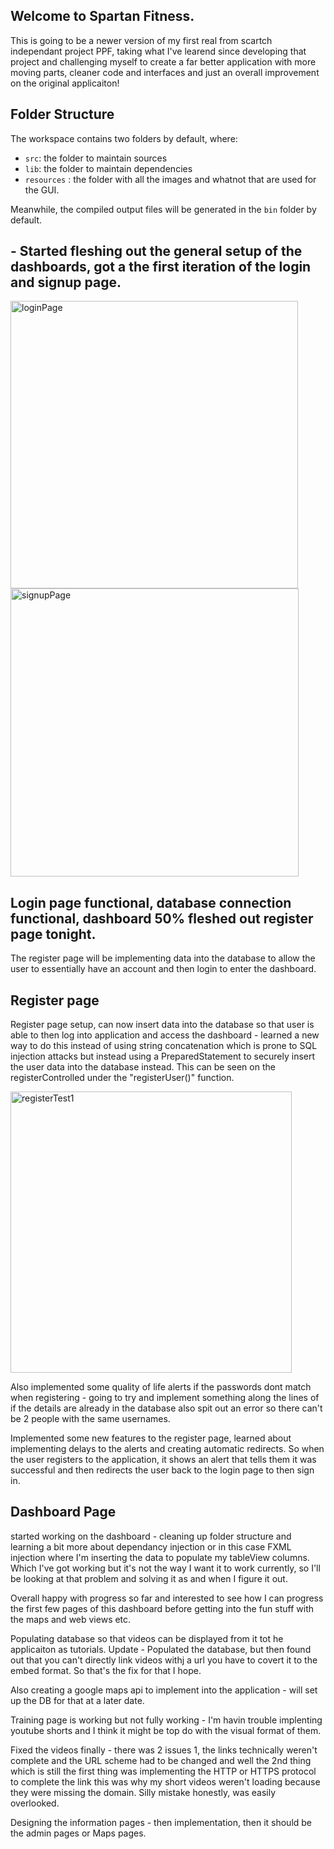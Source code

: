 ## Welcome to Spartan Fitness.

This is going to be a newer version of my first real from scartch independant project PPF, taking what I've learend since developing that project and challenging myself to create a far better application with more moving parts, cleaner code and interfaces and just an overall improvement on the original applicaiton!

## Folder Structure

The workspace contains two folders by default, where:

- `src`: the folder to maintain sources
- `lib`: the folder to maintain dependencies
- `resources` : the folder with all the images and whatnot that are used for the GUI.

Meanwhile, the compiled output files will be generated in the `bin` folder by default.

## - Started fleshing out the general setup of the dashboards, got a the first iteration of the login and signup page. 


<img width="460" alt="loginPage" src="https://github.com/JahvinCrabtree/GymSystem/assets/108539156/5d5c24f2-2127-4629-9eee-81d7886e5ed9">

<img width="461" alt="signupPage" src="https://github.com/JahvinCrabtree/GymSystem/assets/108539156/e667304d-8ab4-4a49-abfb-c1696355caf9">

## Login page functional, database connection functional, dashboard 50% fleshed out register page tonight.

The register page will be implementing data into the database to allow the user to essentially have an account and then login to enter the dashboard.

## Register page

Register page setup, can now insert data into the database so that user is able to then log into application and access the dashboard - learned a new way to do this instead of using string concatenation which is prone to SQL injection attacks but instead using a PreparedStatement to securely insert the user data into the database instead. This can be seen on the registerControlled under the "registerUser()" function.

<img width="450" alt="registerTest1" src="https://github.com/JahvinCrabtree/GymSystem/assets/108539156/c5f08adf-6695-4009-981d-2ea6cb331f51">

Also implemented some quality of life alerts if the passwords dont match when registering - going to try and implement something along the lines of if the details are already in the database also spit out an error so there can't be 2 people with the same usernames. 

Implemented some new features to the register page, learned about implementing delays to the alerts and creating automatic redirects. So when the user registers to the application, it shows an alert that tells them it was successful and then redirects the user back to the login page to then sign in.

## Dashboard Page

started working on the dashboard - cleaning up folder structure and learning a bit more about dependancy injection or in this case FXML injection where I'm inserting the data to populate my tableView columns. Which I've got working but it's not the way I want it to work currently, so I'll be looking at that problem and solving it as and when I figure it out.

Overall happy with progress so far and interested to see how I can progress the first few pages of this dashboard before getting into the fun stuff with the maps and web views etc.

Populating database so that videos can be displayed from it tot he applicaiton as tutorials. 
Update - Populated the database, but then found out that you can't directly link videos withj a url you have to covert it to the embed format. So that's the fix for that I hope.

Also creating a google maps api to implement into the application - will set up the DB for that at a later date. 

Training page is working but not fully working - I'm havin trouble implenting youtube shorts and I think it might be top do with the visual format of them.

Fixed the videos finally - there was 2 issues 1, the links technically weren't complete and the URL scheme had to be changed and well the 2nd thing which is still the first thing was implementing the HTTP or HTTPS protocol to complete the link this was why my short videos weren't loading because they were missing the domain. Silly mistake honestly, was easily overlooked. 

Designing the information pages - then  implementation, then it should be the admin pages or Maps pages. 
